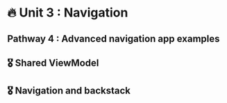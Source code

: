 # 🔥 Unit 3 : Navigation

## Pathway 4 : Advanced navigation app examples

## 🎖 Shared ViewModel











## 🎖 Navigation and backstack

